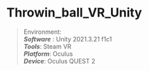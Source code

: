# Throwin_ball_VR_Unity
>   Environment: <br> 
  ***Software*** : Unity 2021.3.21 f1c1 <br>
  ***Tools***: Steam VR <br>
  ***Platform***: Oculus <br>
  ***Device***: Oculus QUEST 2 <br>

